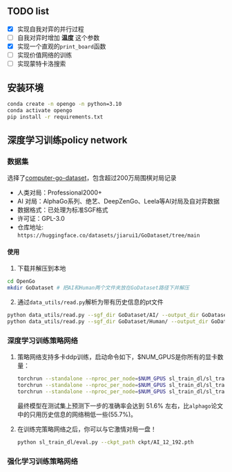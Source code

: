 ## TODO list
- [X] 实现自我对弈的并行过程
- [ ] 自我对弈时增加 **温度** 这个参数
- [X] 实现一个直观的`print_board`函数
- [ ] 实现价值网络的训练
- [ ] 实现蒙特卡洛搜索

## 安装环境
```bash
conda create -n opengo -n python=3.10
conda activate opengo
pip install -r requirements.txt
```

## 深度学习训练policy network
### 数据集
选择了[computer-go-dataset](https://github.com/yenw/computer-go-dataset)，包含超过200万局围棋对局记录
- 人类对局：Professional2000+
- AI 对局：AlphaGo系列、绝艺、DeepZenGo、Leela等AI对局及自对弈数据
- 数据格式：已处理为标准SGF格式
- 许可证：GPL-3.0
- 仓库地址: `https://huggingface.co/datasets/jiarui1/GoDataset/tree/main`

#### 使用
1. 下载并解压到本地
```bash
cd OpenGo
mkdir GoDataset # 把AI和Human两个文件夹放在GoDataset路径下并解压
```
2. 通过`data_utils/read.py`解析为带有历史信息的pt文件
```bash
python data_utils/read.py --sgf_dir GoDataset/AI/ --output_dir GoDataset/AI_pt # 处理AI棋谱
python data_utils/read.py --sgf_dir GoDataset/Human/ --output_dir GoDataset/Human_pt # 处理人类棋谱
```

### 深度学习训练策略网络
1. 策略网络支持多卡ddp训练，启动命令如下，$NUM_GPUS是你所有的显卡数量：
    ```bash
    torchrun --standalone --nproc_per_node=$NUM_GPUS sl_train_dl/sl_train.py # AI 人类数据集全部训练，一个进程大约需要125G内存
    torchrun --standalone --nproc_per_node=$NUM_GPUS sl_train_dl/sl_train.py --data_dirs "GoDataset/AI_pt/" # 只训练AI数据集，一个进程32G内存
    torchrun --standalone --nproc_per_node=$NUM_GPUS sl_train_dl/sl_train.py --data_dirs "GoDataset/Human_pt/" # 只训练人类数据集，一个进程93G内存
    ```
    最终模型在测试集上预测下一步的准确率会达到 51.6% 左右，比`alphago`论文中的只用历史信息的网络稍低一些(55.7%)。

2. 在训练完策略网络之后，你可以与它激情对局一盘！
    ```bash
    python sl_train_dl/eval.py --ckpt_path ckpt/AI_12_192.pth
    ```

### 强化学习训练策略网络


